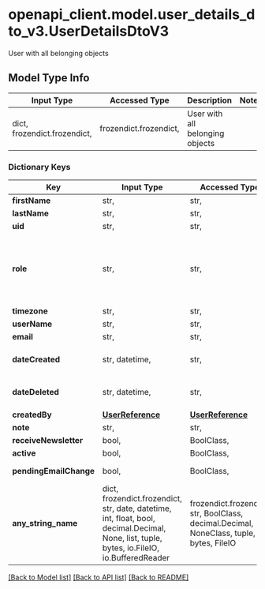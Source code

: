 # openapi_client.model.user_details_dto_v3.UserDetailsDtoV3

User with all belonging objects

## Model Type Info
Input Type | Accessed Type | Description | Notes
------------ | ------------- | ------------- | -------------
dict, frozendict.frozendict,  | frozendict.frozendict,  | User with all belonging objects | 

### Dictionary Keys
Key | Input Type | Accessed Type | Description | Notes
------------ | ------------- | ------------- | ------------- | -------------
**firstName** | str,  | str,  |  | 
**lastName** | str,  | str,  |  | 
**uid** | str,  | str,  |  | 
**role** | str,  | str,  | Enum: \&quot;ADMIN\&quot;, \&quot;PROJECT_MANAGER\&quot;, \&quot;LINGUIST\&quot;, \&quot;GUEST\&quot;, \&quot;SUBMITTER\&quot; | must be one of ["SYS_ADMIN", "SYS_ADMIN_READ", "ADMIN", "PROJECT_MANAGER", "LINGUIST", "GUEST", "SUBMITTER", ] 
**timezone** | str,  | str,  |  | 
**userName** | str,  | str,  |  | 
**email** | str,  | str,  |  | 
**dateCreated** | str, datetime,  | str,  |  | [optional] value must conform to RFC-3339 date-time
**dateDeleted** | str, datetime,  | str,  |  | [optional] value must conform to RFC-3339 date-time
**createdBy** | [**UserReference**](UserReference.md) | [**UserReference**](UserReference.md) |  | [optional] 
**note** | str,  | str,  |  | [optional] 
**receiveNewsletter** | bool,  | BoolClass,  |  | [optional] 
**active** | bool,  | BoolClass,  |  | [optional] 
**pendingEmailChange** | bool,  | BoolClass,  | If user has email change pending (new email not verified) | [optional] 
**any_string_name** | dict, frozendict.frozendict, str, date, datetime, int, float, bool, decimal.Decimal, None, list, tuple, bytes, io.FileIO, io.BufferedReader | frozendict.frozendict, str, BoolClass, decimal.Decimal, NoneClass, tuple, bytes, FileIO | any string name can be used but the value must be the correct type | [optional]

[[Back to Model list]](../../README.md#documentation-for-models) [[Back to API list]](../../README.md#documentation-for-api-endpoints) [[Back to README]](../../README.md)

